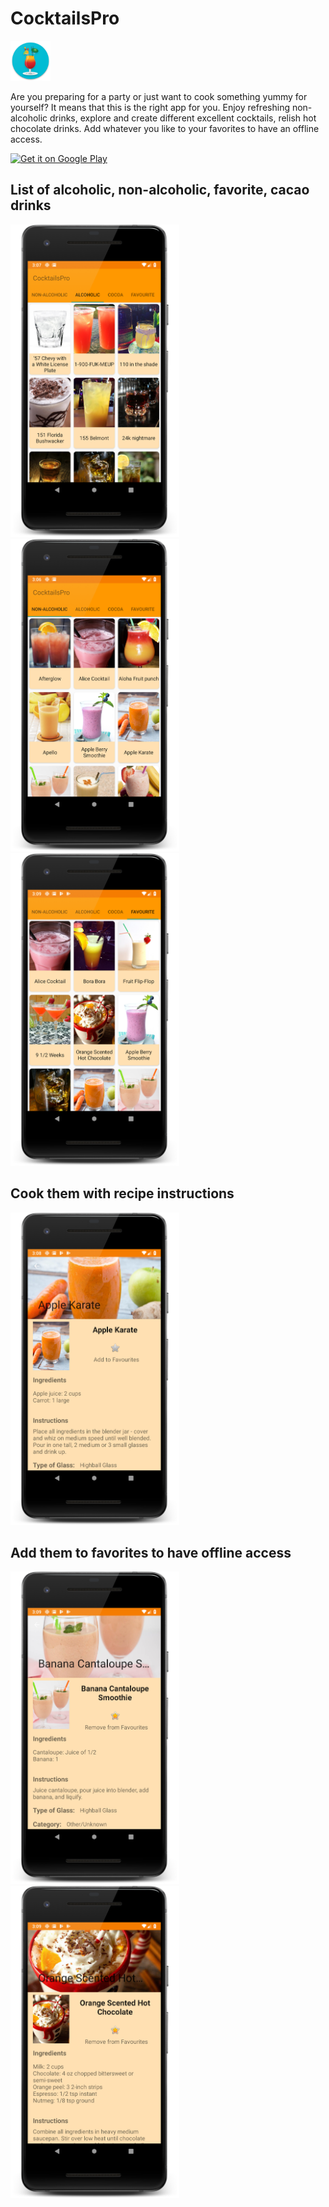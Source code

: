 # CocktailsPro

<img src="app/src/main/res/mipmap-xxxhdpi/ic_launcher.png" height="64px" />

Are you preparing for a party or just want to cook something yummy for yourself? It means that this is the right app for you. Enjoy refreshing non-alcoholic drinks, explore and create different excellent cocktails, relish hot chocolate drinks. Add whatever you like to your favorites to have an offline access.

<a href='https://play.google.com/store/apps/details?id=ch.sheremet.katarina.cocktailspro&referrer=utm_source%3Dgithub'><img alt='Get it on Google Play' src='https://play.google.com/intl/en_us/badges/images/generic/en_badge_web_generic.png' height='64px'/></a>

## List of alcoholic, non-alcoholic, favorite, cacao drinks

<img src="screenshots/cocktailspro_alcoholic_framed.png" height="500px" /><img src="screenshots/cocktailspro_nonalcoholic_framed.png" height="500px" /><img src="screenshots/cocktailspro_favorite_list_framed.png" height="500px" />

## Cook them with recipe instructions
<img src="screenshots/cocktailspro_recipe_framed.png" height="500px" />


## Add them to favorites to have offline access
<img src="screenshots/cocktailspro_favorite_framed.png" height="500px" /><img src="screenshots/cocktailspro_chocolate_recipe_framed.png" height="500px" />


